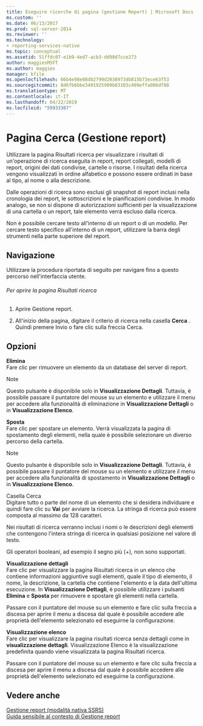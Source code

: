 ```yaml
---
title: Eseguire ricerche di pagina (gestione Report) | Microsoft Docs
ms.custom: ''
ms.date: 06/13/2017
ms.prod: sql-server-2014
ms.reviewer: ''
ms.technology:
- reporting-services-native
ms.topic: conceptual
ms.assetid: 51ffdc07-e1b9-4ed7-acb3-dd98d7cce273
author: maggiesMSFT
ms.author: maggies
manager: kfile
ms.openlocfilehash: 66b4e98e08db2799d2038973db815b73ece63f53
ms.sourcegitcommit: 8d6fb6bbe3491925909b83103c409effa006df88
ms.translationtype: MT
ms.contentlocale: it-IT
ms.lasthandoff: 04/22/2019
ms.locfileid: "59933307"
---
```

# <a name="search-page-report-manager"></a>Pagina Cerca (Gestione report)
  Utilizzare la pagina Risultati ricerca per visualizzare i risultati di un'operazione di ricerca eseguita in report, report collegati, modelli di report, origini dei dati condivise, cartelle o risorse. I risultati della ricerca vengono visualizzati in ordine alfabetico e possono essere ordinati in base al tipo, al nome o alla descrizione.  
  
 Dalle operazioni di ricerca sono esclusi gli snapshot di report inclusi nella cronologia dei report, le sottoscrizioni e le pianificazioni condivise. In modo analogo, se non si dispone di autorizzazioni sufficienti per la visualizzazione di una cartella o un report, tale elemento verrà escluso dalla ricerca.  
  
 Non è possibile cercare testo all'interno di un report o di un modello. Per cercare testo specifico all'interno di un report, utilizzare la barra degli strumenti nella parte superiore del report.  
  
## <a name="navigation"></a>Navigazione  
 Utilizzare la procedura riportata di seguito per navigare fino a questo percorso nell'interfaccia utente.  
  
###### <a name="to-open-the-search-results-page"></a>Per aprire la pagina Risultati ricerca  
  
1.  Aprire Gestione report.  
  
2.  All'inizio della pagina, digitare il criterio di ricerca nella casella **Cerca** . Quindi premere Invio o fare clic sulla freccia Cerca.  
  
## <a name="options"></a>Opzioni  
 **Elimina**  
 Fare clic per rimuovere un elemento da un database del server di report.  
  
> [!NOTE]  
>  Questo pulsante è disponibile solo in **Visualizzazione Dettagli**. Tuttavia, è possibile passare il puntatore del mouse su un elemento e utilizzare il menu per accedere alla funzionalità di eliminazione in **Visualizzazione Dettagli** o in **Visualizzazione Elenco**.  
  
 **Sposta**  
 Fare clic per spostare un elemento. Verrà visualizzata la pagina di spostamento degli elementi, nella quale è possibile selezionare un diverso percorso della cartella.  
  
> [!NOTE]  
>  Questo pulsante è disponibile solo in **Visualizzazione Dettagli**. Tuttavia, è possibile passare il puntatore del mouse su un elemento e utilizzare il menu per accedere alla funzionalità di spostamento in **Visualizzazione Dettagli** o in **Visualizzazione Elenco**.  
  
 Casella Cerca  
 Digitare tutto o parte del nome di un elemento che si desidera individuare e quindi fare clic su **Vai** per avviare la ricerca. La stringa di ricerca può essere composta al massimo da 128 caratteri.  
  
 Nei risultati di ricerca verranno inclusi i nomi o le descrizioni degli elementi che contengono l'intera stringa di ricerca in qualsiasi posizione nel valore di testo.  
  
 Gli operatori booleani, ad esempio il segno più (+), non sono supportati.  
  
 **Visualizzazione dettagli**  
 Fare clic per visualizzare la pagina Risultati ricerca in un elenco che contiene informazioni aggiuntive sugli elementi, quale il tipo di elemento, il nome, la descrizione, la cartella che contiene l'elemento e la data dell'ultima esecuzione. In **Visualizzazione Dettagli**, è possibile utilizzare i pulsanti **Elimina** e **Sposta** per rimuovere e spostare gli elementi nella cartella.  
  
 Passare con il puntatore del mouse su un elemento e fare clic sulla freccia a discesa per aprire il menu a discesa dal quale è possibile accedere alle proprietà dell'elemento selezionato ed eseguirne la configurazione.  
  
 **Visualizzazione elenco**  
 Fare clic per visualizzare la pagina risultati ricerca senza dettagli come in **visualizzazione dettagli**. Visualizzazione Elenco è la visualizzazione predefinita quando viene visualizzata la pagina Risultati ricerca.  
  
 Passare con il puntatore del mouse su un elemento e fare clic sulla freccia a discesa per aprire il menu a discesa dal quale è possibile accedere alle proprietà dell'elemento selezionato ed eseguirne la configurazione.  
  
## <a name="see-also"></a>Vedere anche  
 [Gestione report &#40;modalità nativa SSRS&#41;](../../2014/reporting-services/report-manager-ssrs-native-mode.md)   
 [Guida sensibile al contesto di Gestione report](../../2014/reporting-services/report-manager-f1-help.md)  
  
  
